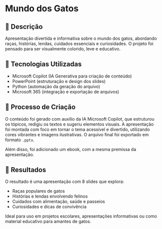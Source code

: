 # Mundo dos Gatos

## 📒 Descrição
Apresentação divertida e informativa sobre o mundo dos gatos, abordando raças, histórias, lendas, cuidados essenciais e curiosidades. O projeto foi pensado para ser visualmente colorido, leve e educativo.

## 🤖 Tecnologias Utilizadas
- Microsoft Copilot (IA Generativa para criação de conteúdo)
- PowerPoint (estruturação e design dos slides)
- Python (automação da geração do arquivo)
- Microsoft 365 (integração e exportação de arquivos)

## 🧐 Processo de Criação
O conteúdo foi gerado com auxílio da IA Microsoft Copilot, que estruturou os tópicos, redigiu os textos e sugeriu elementos visuais. A apresentação foi montada com foco em tornar o tema acessível e divertido, utilizando cores vibrantes e imagens ilustrativas. O arquivo final foi exportado em formato `.pptx`.

Além disso, foi adicionado um ebook, com a mesma premissa da apresentação.

## 🚀 Resultados
O resultado é uma apresentação com 8 slides que explora:
- Raças populares de gatos
- Histórias e lendas envolvendo felinos
- Cuidados com alimentação, saúde e passeios
- Curiosidades e dicas de convivência

Ideal para uso em projetos escolares, apresentações informativas ou como material educativo para amantes de gatos.

